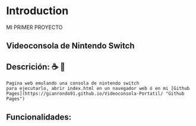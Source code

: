 # Introduction
MI PRIMER PROYECTO
## Videoconsola de **Nintendo Switch** 


## Descrición: :coffee: :metal:
    Pagina web emulando una consola de nintendo switch
    para ejecutarlo, abrir index.html en un navegador web ó en mi [Github Pages](https://gianrondo91.github.io/Videoconsola-Portatil/ "Github Pages")

## Funcionalidades: 


